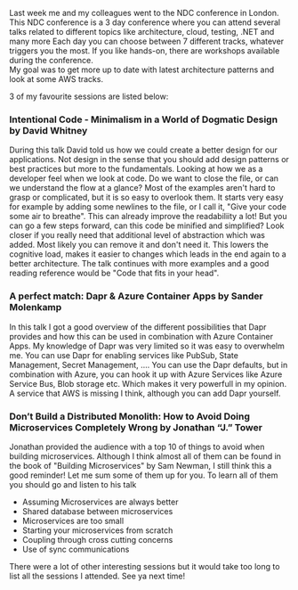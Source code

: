 Last week me and my colleagues went to the NDC conference in London. This NDC conference is a 3 day conference where you can attend several talks related to different topics like architecture, cloud, testing, .NET and many more
Each day you can choose between 7 different tracks, whatever triggers you the most. If you like hands-on, there are workshops available during the conference.   
My goal was to get more up to date with latest architecture patterns and look at some AWS tracks. 

3 of my favourite sessions are listed below:

### Intentional Code - Minimalism in a World of Dogmatic Design by David Whitney
During this talk David told us how we could create a better design for our applications. Not design in the sense that you should add design patterns or best practices but more to the fundamentals. Looking at how we as a developer feel when we look at code. Do we want to close the file, or can we understand the flow at a glance? 
Most of the examples aren't hard to grasp or complicated, but it is so easy to overlook them. It starts very easy for example by adding some newlines to the file, or I  call it, "Give your code some air to breathe". This can already improve the readabiliity a lot! 
But you can go a few steps forward, can this code be minified and simplified? Look closer if you really need that additional level of abstraction which was added. Most likely you can remove it and don't need it. This lowers the cognitive load, makes it easier to changes which leads in the end again to a better architecture. The talk continues with more examples and a good reading reference would be "Code that fits in your head".

### A perfect match: Dapr & Azure Container Apps by Sander Molenkamp
In this talk I got a good overview of the different possibilities that Dapr provides and how this can be used in combination with Azure Container Apps. My knowledge of Dapr was very limited so it was easy to overwhelm me. 
You can use Dapr for enabling services like PubSub, State Management, Secret Management, .... You can use the Dapr defaults, but in combination with Azure, you can hook it up with Azure Services like Azure Service Bus, Blob storage etc. Which makes it very powerfull in my opinion. A service that AWS is missing I think, although you can add Dapr yourself. 

### Don’t Build a Distributed Monolith: How to Avoid Doing Microservices Completely Wrong by Jonathan “J.” Tower
Jonathan provided the audience with a top 10 of things to avoid when building microservices. Although I think almost all of them can be found in the book of "Building Microservices" by Sam Newman, I still think this a good reminder! 
Let me sum some of them up for you. To learn all of them you should go and listen to his talk 
- Assuming Microservices are always better 
- Shared database between microservices
- Microservices are too small 
- Starting your microservices from scratch
- Coupling through cross cutting concerns
- Use of sync communications 

There were a lot of other interesting sessions but it would take too long to list all the sessions I attended. See ya next time! 
